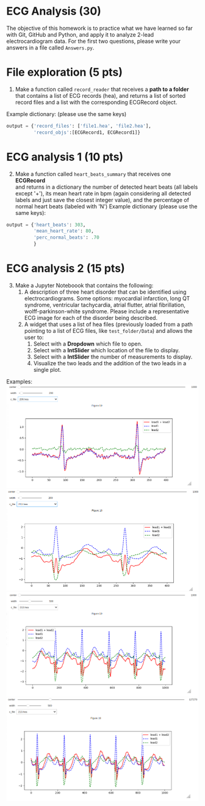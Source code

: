 # ECG Analysis (30)

The objective of this homework is to practice what we have learned so far with Git, 
GitHub and Python, and apply it to analyze 2-lead electrocardiogram data. 
For the first two questions, please write your answers in a file called `Answers.py`. 


# File exploration (5 pts)
1. Make a function called `record_reader` that receives a **path to a folder** that contains a list of 
ECG records (hea), and returns a list of sorted record files and a list with the corresponding
ECGRecord object. 

Example dictionary: (please use the same keys)

```python
output = {'record_files': ['file1.hea', 'file2.hea'],
          'record_objs':[ECGRecord1, ECGRecord1]}
```

# ECG analysis 1 (10 pts)
2. Make a function called `heart_beats_summary` that receives one **ECGRecord**  
and returns in a dictionary the number of detected heart beats (all labels except '+'), its mean
heart rate in bpm (again considering all detected labels and just save the closest integer value), 
and the percentage of normal heart beats (labeled with 'N') 
Example dictionary (please use the same keys):
```python
output = {'heart_beats': 303,
          'mean_heart_rate': 80,
          'perc_normal_beats': .70
          }
```

# ECG analysis 2 (15 pts)
3. Make a Jupyter Noteboook that contains the following:
   1. A description of three heart disorder that can be identified using electrocardiograms. Some options: myocardial infarction, 
   long QT syndrome, ventricular tachycardia, atrial flutter, atrial fibrillation,
   wolff-parkinson-white syndrome. Please include a representative ECG image for each of the disorder being described.
   2. A widget that uses a list of hea files (previously loaded from a path pointing to a list of ECG files, like `test_folder/Data`)
   and allows the user to:
      1. Select with a **Dropdown** which file to open.
      2. Select with a **IntSlider** which location of the file to display.
      3. Select with a **IntSlider** the number of measurements to display. 
      4. Visualize the two leads and the addition of the two leads in a single plot. 

Examples:
![Ex1](imgs/1.png)
![Ex2](imgs/2.png)
![Ex3](imgs/3.png)
![Ex4](imgs/4.png)